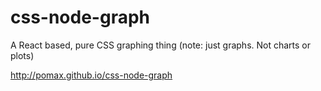 # css-node-graph
A React based, pure CSS graphing thing (note: just graphs. Not charts or plots)

http://pomax.github.io/css-node-graph
